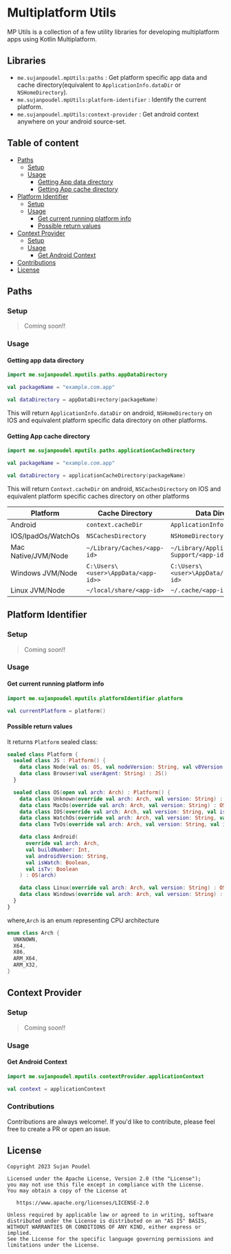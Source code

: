 # Multiplatform Utils

MP Utils is a collection of a few utility libraries for developing multiplatform apps using Kotlin Multiplatform.

## Libraries

- `me.sujanpoudel.mpUtils:paths` : Get platform specific app data and cache directory(equivalent
  to `ApplicationInfo.dataDir` or `NSHomeDirectory`).
- `me.sujanpoudel.mpUtils:platform-identifier` : Identify the current platform.
- `me.sujanpoudel.mpUtils:context-provider` : Get android context anywhere on your android source-set.

## Table of content

- [Paths](#Paths)
  - [Setup](#setup)
  - [Usage](#usage)
    - [Getting App data directory](#getting-app-data-directory)
    - [Getting App cache directory](#getting-app-cache-directory)
- [Platform Identifier](#platform-identifier)
  - [Setup](#setup-1)
  - [Usage](#usage-1)
    - [Get current running platform info](#get-current-running-platform-info)
    - [Possible return values](#possible-return-values)
- [Context Provider](#Paths)
  - [Setup](#setup-2)
  - [Usage](#usage-2)
    - [Get Android Context]()
- [Contributions](#contributions)
- [License](#license)

## Paths

### Setup

> Coming soon!!

### Usage

#### Getting app data directory

```kotlin
import me.sujanpoudel.mputils.paths.appDataDirectory

val packageName = "example.com.app"

val dataDirectory = appDataDirectory(packageName)
```

This will return `ApplicationInfo.dataDir` on android, `NSHomeDirectory` on IOS and equivalent platform specific data
directory on other platforms.

#### Getting App cache directory

```kotlin
import me.sujanpoudel.mputils.paths.applicationCacheDirectory

val packageName = "example.com.app"

val dataDirectory = applicationCacheDirectory(packageName)
```

This will return `Context.cacheDir` on android, `NSCachesDirectory` on IOS and equivalent platform specific caches
directory on other platforms

| Platform            | Cache Directory                     | Data Directory                             |
|---------------------|-------------------------------------|--------------------------------------------|
| Android             | `context.cacheDir`                  | `ApplicationInfo.dataDir`                  |
| IOS/IpadOs/WatchOs  | `NSCachesDirectory`                 | `NSHomeDirectory`                          |
| Mac Native/JVM/Node | `~/Library/Caches/<app-id>`         | `~/Library/Application Support/<app-id>`   |
| Windows JVM/Node    | `C:\Users\<user>\AppData/<app-id>>` | `C:\Users\<user>\AppData/Cachaes/<app-id>` |
| Linux JVM/Node      | `~/local/share/<app-id>`            | `~/.cache/<app-id>`                        |

## Platform Identifier

### Setup

> Coming soon!!

### Usage

#### Get current running platform info

```kotlin
import me.sujanpoudel.mputils.platformIdentifier.platform

val currentPlatform = platform()

```

#### Possible return values

It returns `Platform` sealed class:

```kotlin
sealed class Platform {
  sealed class JS : Platform() {
    data class Node(val os: OS, val nodeVersion: String, val v8Version: String) : JS()
    data class Browser(val userAgent: String) : JS()
  }

  sealed class OS(open val arch: Arch) : Platform() {
    data class Unknown(override val arch: Arch, val version: String) : OS(arch)
    data class MacOs(override val arch: Arch, val version: String) : OS(arch)
    data class IOS(override val arch: Arch, val version: String, val isSimulator: Boolean) : OS(arch)
    data class WatchOs(override val arch: Arch, val version: String, val isSimulator: Boolean) : OS(arch)
    data class TvOs(override val arch: Arch, val version: String, val isSimulator: Boolean) : OS(arch)

    data class Android(
      override val arch: Arch,
      val buildNumber: Int,
      val androidVersion: String,
      val isWatch: Boolean,
      val isTv: Boolean
    ) : OS(arch)

    data class Linux(override val arch: Arch, val version: String) : OS(arch)
    data class Windows(override val arch: Arch, val version: String) : OS(arch)
  }
}
```

where,`Arch` is an enum representing CPU architecture

```kotlin
enum class Arch {
  UNKNOWN,
  X64,
  X86,
  ARM_X64,
  ARM_X32,
}
```

## Context Provider

### Setup

> Coming soon!!

### Usage

#### Get Android Context

```kotlin
import me.sujanpoudel.mputils.contextProvider.applicationContext

val context = applicationContext

```

### Contributions

Contributions are always welcome!. If you'd like to contribute, please feel free to create a PR or
open an issue.

## License

```
Copyright 2023 Sujan Poudel

Licensed under the Apache License, Version 2.0 (the "License");
you may not use this file except in compliance with the License.
You may obtain a copy of the License at

   https://www.apache.org/licenses/LICENSE-2.0

Unless required by applicable law or agreed to in writing, software
distributed under the License is distributed on an "AS IS" BASIS,
WITHOUT WARRANTIES OR CONDITIONS OF ANY KIND, either express or implied.
See the License for the specific language governing permissions and
limitations under the License.
```
